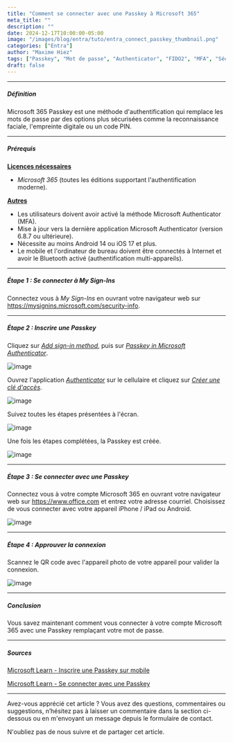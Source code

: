 ```yaml
---
title: "Comment se connecter avec une Passkey à Microsoft 365"
meta_title: ""
description: ""
date: 2024-12-17T10:00:00-05:00
image: "/images/blog/entra/tuto/entra_connect_passkey_thumbnail.png"
categories: ["Entra"]
author: "Maxime Hiez"
tags: ["Passkey", "Mot de passe", "Authenticator", "FIDO2", "MFA", "Sécurité"]
draft: false
---
```

---

##### Définition
Microsoft 365 Passkey est une méthode d'authentification qui remplace les mots de passe par des options plus sécurisées comme la reconnaissance faciale, l'empreinte digitale ou un code PIN.

---

##### Prérequis
**<u>Licences nécessaires</u>**
- *Microsoft 365* (toutes les éditions supportant l'authentification moderne).

**<u>Autres</u>**
- Les utilisateurs doivent avoir activé la méthode Microsoft Authenticator (MFA).
- Mise à jour vers la dernière application Microsoft Authenticator (version 6.8.7 ou ultérieure).
- Nécessite au moins Android 14 ou iOS 17 et plus.
- Le mobile et l'ordinateur de bureau doivent être connectés à Internet et avoir le Bluetooth activé (authentification multi-appareils).

---


##### Étape 1 : Se connecter à My Sign-Ins
Connectez vous à *My Sign-Ins* en ouvrant votre navigateur web sur https://mysignins.microsoft.com/security-info.

---

##### Étape 2 : Inscrire une Passkey
Cliquez sur *<u>Add sign-in method</u>*, puis sur *<u>Passkey in Microsoft Authenticator</u>*.

![image](/images/blog/entra/tuto/entra_passkey_003.png)

Ouvrez l'application *<u>Authenticator</u>* sur le cellulaire et cliquez sur *<u>Créer une clé d'accès</u>*.

![image](/images/blog/entra/tuto/entra_passkey_004.png)

Suivez toutes les étapes présentées à l'écran.

![image](/images/blog/entra/tuto/entra_passkey_005.png)

Une fois les étapes complétées, la Passkey est créée.

![image](/images/blog/entra/tuto/entra_passkey_006.png)

---

##### Étape 3 : Se connecter avec une Passkey
Connectez vous à votre compte Microsoft 365 en ouvrant votre navigateur web sur https://www.office.com et entrez votre adresse courriel. Choisissez de vous connecter avec votre appareil iPhone / iPad ou Android.

![image](/images/blog/entra/tuto/entra_passkey_007.png)

---

##### Étape 4 : Approuver la connexion
Scannez le QR code avec l'appareil photo de votre appareil pour valider la connexion.

![image](/images/blog/entra/tuto/entra_passkey_008.png)

---

##### Conclusion
Vous savez maintenant comment vous connecter à votre compte Microsoft 365 avec une Passkey remplaçant votre mot de passe.

---

##### Sources
[Microsoft Learn - Inscrire une Passkey sur mobile](https://learn.microsoft.com/fr-ca/entra/identity/authentication/how-to-register-passkey-mobile?tabs=iOS)

[Microsoft Learn - Se connecter avec une Passkey](https://learn.microsoft.com/fr-ca/entra/identity/authentication/how-to-sign-in-passkey)

---


Avez-vous apprécié cet article ? Vous avez des questions, commentaires ou suggestions, n’hésitez pas à laisser un commentaire dans la section ci-dessous ou en m'envoyant un message depuis le formulaire de contact.

N'oubliez pas de nous suivre et de partager cet article.